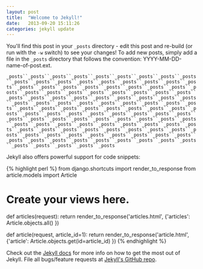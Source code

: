 ```yaml
---
layout: post
title:  "Welcome to Jekyll!"
date:   2013-09-20 15:11:26
categories: jekyll update
---
```


You'll find this post in your `_posts` directory - edit this post and re-build (or run with the `-w` switch) to see your changes!
To add new posts, simply add a file in the `_posts` directory that follows the convention: YYYY-MM-DD-name-of-post.ext.

`_posts``_posts``_posts``_posts``_posts``_posts``_posts``_posts``_posts``_posts``_posts``_posts``_posts``_posts``_posts``_posts``_posts``_posts``_posts``_posts``_posts``_posts``_posts``_posts``_posts``_posts``_posts``_posts``_posts``_posts``_posts``_posts``_posts``_posts``_posts``_posts``_posts``_posts``_posts``_posts``_posts``_posts``_posts``_posts``_posts``_posts``_posts``_posts``_posts``_posts``_posts``_posts``_posts``_posts``_posts``_posts``_posts``_posts``_posts``_posts``_posts``_posts``_posts``_posts``_posts``_posts``_posts``_posts``_posts``_posts``_posts``_posts``_posts``_posts``_posts``_posts``_posts``_posts``_posts``_posts``_posts``_posts``_posts``_posts``_posts``_posts``_posts``_posts``_posts``_posts``_posts``_posts``_posts``_posts``_posts``_posts``_posts``_posts``_posts``_posts``_posts``_posts``_posts``_posts``_posts``_posts``_posts``_posts``_posts``_posts``_posts``_posts``_posts``_posts``_posts``_posts``_posts``_posts``_posts`

Jekyll also offers powerful support for code snippets:

{% highlight perl %}
from django.shortcuts import render_to_response
from article.models import Article

# Create your views here.

def articles(request):
  return render_to_response('articles.html',
                           {'articles': Article.objects.all() })

def article(request, article_id=1):
  return render_to_response('article.html',
                           {'article': Article.objects.get(id=article_id) })
{% endhighlight %}

Check out the [Jekyll docs][jekyll] for more info on how to get the most out of Jekyll. File all bugs/feature requests at [Jekyll's GitHub repo][jekyll-gh].

[jekyll-gh]: https://github.com/mojombo/jekyll
[jekyll]:    http://jekyllrb.com
